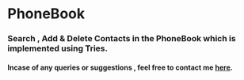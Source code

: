 # PhoneBook

### Search , Add & Delete Contacts in the PhoneBook which is implemented using Tries.

#### Incase of any queries or suggestions , feel free to contact me [here](mailto:amittiwary710@gmail.com).

